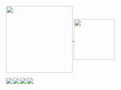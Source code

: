 
<a href="https://github.com/RUZ4R/">
  <img height=180 align="center" src="https://github-readme-stats.vercel.app/api?username=RUZ4R&include_all_commits=true&show_icons=true&theme=gotham" />
</a>
<a href="https://github.com/RUZ4R/">
  <img height=110 align="center" src="https://github-readme-stats.vercel.app/api/top-langs?username=RUZ4R&layout=compact&langs_count=16&card_width=320&theme=gotham" />
</a>


<div> 
  
  <a href="https://www.instagram.com/end.rio/" target="_blank"><img align="left" src="https://img.shields.io/badge/-Instagram-%23E4405F?style=for-the-badge&logo=instagram&logoColor=white" target="_blank"></a>
  <a href="https://www.linkedin.com/in/endrio/" target="_blank"><img align="left" src="https://img.shields.io/badge/-LinkedIn-%230077B5?style=for-the-badge&logo=linkedin&logoColor=white" target="_blank"></a> 
  <a href ="mailto:ruzar23@protonmail.com"><img align="left" src="https://img.shields.io/badge/Kali_Linux-557C94?style=for-the-badge&logo=kali-linux&logoColor=white"></a>
  <a href="https://github.com/RUZ4R/"><img align="left" src="https://img.shields.io/badge/Python-14354C?style=for-the-badge&logo=python&logoColor=white"></a>

 
</div>
 
